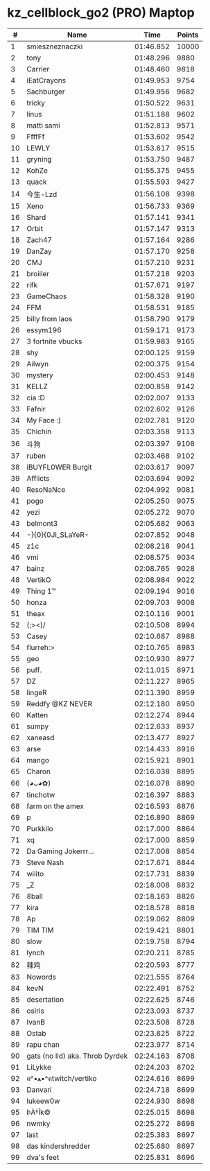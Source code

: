 # kz_cellblock_go2 (PRO) Maptop

|  # | Name | Time | Points |
|-------------- | -------------- | -------------- | -------------- | 
| 1 | smieszneznaczki | 01:46.852 | 10000 | 
| 2 | tony | 01:48.296 | 9880 | 
| 3 | Carrier | 01:48.460 | 9818 | 
| 4 | iEatCrayons | 01:49.953 | 9754 | 
| 5 | Sachburger | 01:49.956 | 9682 | 
| 6 | tricky | 01:50.522 | 9631 | 
| 7 | linus | 01:51.188 | 9602 | 
| 8 | matti sami | 01:52.813 | 9571 | 
| 9 | FfffFf | 01:53.602 | 9542 | 
| 10 | LEWLY | 01:53.617 | 9515 | 
| 11 | gryning | 01:53.750 | 9487 | 
| 12 | KohZe | 01:55.375 | 9455 | 
| 13 | quack | 01:55.593 | 9427 | 
| 14 | 今生-Lzd | 01:56.108 | 9398 | 
| 15 | Xeno | 01:56.733 | 9369 | 
| 16 | Shard | 01:57.141 | 9341 | 
| 17 | Orbit | 01:57.147 | 9313 | 
| 18 | Zach47 | 01:57.164 | 9286 | 
| 19 | DanZay | 01:57.170 | 9258 | 
| 20 | CMJ | 01:57.210 | 9231 | 
| 21 | broiiler | 01:57.218 | 9203 | 
| 22 | rifk | 01:57.671 | 9197 | 
| 23 | GameChaos | 01:58.328 | 9190 | 
| 24 | FFM | 01:58.531 | 9185 | 
| 25 | billy from laos | 01:58.790 | 9179 | 
| 26 | essym196 | 01:59.171 | 9173 | 
| 27 | 3 fortnite vbucks | 01:59.983 | 9165 | 
| 28 | shy | 02:00.125 | 9159 | 
| 29 | Ailwyn | 02:00.375 | 9154 | 
| 30 | mystery | 02:00.453 | 9148 | 
| 31 | KELLZ | 02:00.858 | 9142 | 
| 32 | cia :D | 02:02.007 | 9133 | 
| 33 | Fafnir | 02:02.602 | 9126 | 
| 34 | My Face :) | 02:02.781 | 9120 | 
| 35 | Chichin | 02:03.358 | 9113 | 
| 36 | 斗狗 | 02:03.397 | 9108 | 
| 37 | ruben | 02:03.468 | 9102 | 
| 38 | iBUYFL0WER Burgit | 02:03.617 | 9097 | 
| 39 | Afflicts | 02:03.694 | 9092 | 
| 40 | ResoNaNce | 02:04.992 | 9081 | 
| 41 | pogo | 02:05.250 | 9075 | 
| 42 | yezi | 02:05.272 | 9070 | 
| 43 | belmont3 | 02:05.682 | 9063 | 
| 44 | -}{0}{0JI_SLaYeR- | 02:07.852 | 9048 | 
| 45 | z1c | 02:08.218 | 9041 | 
| 46 | vmi | 02:08.575 | 9034 | 
| 47 | bainz | 02:08.765 | 9028 | 
| 48 | VertikO | 02:08.984 | 9022 | 
| 49 | Thing 1™ | 02:09.194 | 9016 | 
| 50 | honza | 02:09.703 | 9008 | 
| 51 | theax | 02:10.116 | 9001 | 
| 52 | (;><)/ | 02:10.508 | 8994 | 
| 53 | Casey | 02:10.687 | 8988 | 
| 54 | flurreh:> | 02:10.765 | 8983 | 
| 55 | geo | 02:10.930 | 8977 | 
| 56 | puff. | 02:11.015 | 8971 | 
| 57 | DZ | 02:11.227 | 8965 | 
| 58 | lingeR | 02:11.390 | 8959 | 
| 59 | Reddfy @KZ NEVER | 02:12.180 | 8950 | 
| 60 | Katten | 02:12.274 | 8944 | 
| 61 | sumpy | 02:12.633 | 8937 | 
| 62 | xaneasd | 02:13.477 | 8927 | 
| 63 | arse | 02:14.433 | 8916 | 
| 64 | mango | 02:15.921 | 8901 | 
| 65 | Charon | 02:16.038 | 8895 | 
| 66 | (◕ᴗ◕✿) | 02:16.078 | 8890 | 
| 67 | tinchotw | 02:16.397 | 8883 | 
| 68 | farm on the amex | 02:16.593 | 8876 | 
| 69 | p | 02:16.890 | 8869 | 
| 70 | Purkkilo | 02:17.000 | 8864 | 
| 71 | xq | 02:17.000 | 8859 | 
| 72 | Da Gaming Jokerrr... | 02:17.008 | 8854 | 
| 73 | Steve Nash | 02:17.671 | 8844 | 
| 74 | wilito | 02:17.731 | 8839 | 
| 75 | _Z | 02:18.008 | 8832 | 
| 76 | 8ball | 02:18.163 | 8826 | 
| 77 | kira | 02:18.578 | 8818 | 
| 78 | Ap | 02:19.062 | 8809 | 
| 79 | TIM TIM | 02:19.421 | 8801 | 
| 80 | slow | 02:19.758 | 8794 | 
| 81 | lynch | 02:20.211 | 8785 | 
| 82 | 辣鸡 | 02:20.593 | 8777 | 
| 83 | Nowords | 02:21.555 | 8764 | 
| 84 | kevN | 02:22.491 | 8752 | 
| 85 | desertation | 02:22.625 | 8746 | 
| 86 | osiris | 02:23.093 | 8737 | 
| 87 | IvanB | 02:23.508 | 8728 | 
| 88 | Ostab | 02:23.625 | 8722 | 
| 89 | rapu chan | 02:23.977 | 8714 | 
| 90 | gats (no lid) aka. Throb Dyrdek | 02:24.163 | 8708 | 
| 91 | LiLykke | 02:24.203 | 8702 | 
| 92 | ฅ^•ﻌ•^ฅtwitch/vertiko | 02:24.616 | 8699 | 
| 93 | Danvari | 02:24.718 | 8699 | 
| 94 | lukeew0w | 02:24.930 | 8698 | 
| 95 | ÞÀ†Îk© | 02:25.015 | 8698 | 
| 96 | nwmky | 02:25.272 | 8698 | 
| 97 | last | 02:25.383 | 8697 | 
| 98 | das kindershredder | 02:25.680 | 8697 | 
| 99 | dva's feet | 02:25.831 | 8696 | 

